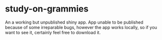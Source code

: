 # study-on-grammies
An a working but unpublished shiny app. App unable to be published because of some irreparable bugs, however the app works locally, so if you want to see it, certainly feel free to download it.
